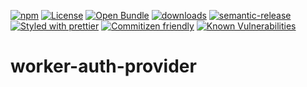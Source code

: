[![npm](https://img.shields.io/npm/v/worker-auth-provider.svg)](https://www.npmjs.com/package/worker-auth-provider)
[![License](https://img.shields.io/badge/License-BSD%203--Clause-blue.svg)](https://opensource.org/licenses/BSD-3-Clause)
[![Open Bundle](https://bundlejs.com/badge-light.svg)](https://bundlejs.com/?q=worker-auth-provider)
[![downloads](http://img.shields.io/npm/dm/worker-auth-provider.svg?style=flat-square)](https://npmjs.org/package/worker-auth-provider)
[![semantic-release](https://img.shields.io/badge/%20%20%F0%9F%93%A6%F0%9F%9A%80-semantic--release-e10079.svg)](https://github.com/arlac77/worker-auth-provider)
[![Styled with prettier](https://img.shields.io/badge/styled_with-prettier-ff69b4.svg)](https://github.com/prettier/prettier)
[![Commitizen friendly](https://img.shields.io/badge/commitizen-friendly-brightgreen.svg)](http://commitizen.github.io/cz-cli/)
[![Known Vulnerabilities](https://snyk.io/test/github/arlac77/worker-auth-provider/badge.svg)](https://snyk.io/test/github/arlac77/worker-auth-provider)
# worker-auth-provider